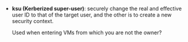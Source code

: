 * **ksu (Kerberized super-user)**: 
    securely change the real and effective user ID to that of the target user, and the other is to create a new security context. 
    
    Used when entering VMs from which you are not the owner?